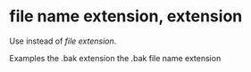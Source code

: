 # file name extension, extension

Use instead of *file extension*. 

Examples
the .bak extension
the .bak file name extension

